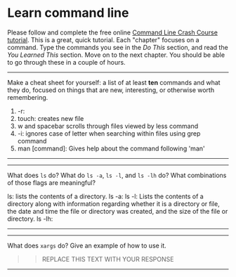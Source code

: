 # Learn command line

Please follow and complete the free online [Command Line Crash Course
tutorial](http://cli.learncodethehardway.org/book/). This is a great,
quick tutorial. Each "chapter" focuses on a command. Type the commands
you see in the _Do This_ section, and read the _You Learned This_
section. Move on to the next chapter. You should be able to go through
these in a couple of hours.


---

Make a cheat sheet for yourself: a list of at least **ten** commands and what they do, focused on things that are new, interesting, or otherwise worth remembering.

1. -r: 
2. touch: creates new file
3. w and spacebar scrolls through files viewed by less command
4. -i: ignores case of letter when searching within files using grep command
5. man [command]:  Gives help about the command following 'man' 

---


---

What does `ls` do? What do `ls -a`, `ls -l`, and `ls -lh` do? What combinations of those flags are meaningful?

ls: lists the contents of a directory.
ls -a:
ls -l: Lists the contents of a directory along with information regarding whether it is a directory or file, the date and time the file or directory was created, and the size of the file or directory.
ls -lh:

---


---

What does `xargs` do? Give an example of how to use it.

> > REPLACE THIS TEXT WITH YOUR RESPONSE

---

